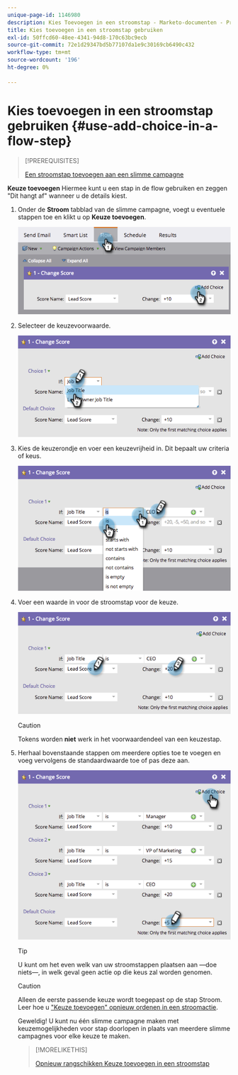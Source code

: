 ```yaml
---
unique-page-id: 1146980
description: Kies Toevoegen in een stroomstap - Marketo-documenten - Productdocumentatie
title: Kies toevoegen in een stroomstap gebruiken
exl-id: 50ffcd60-48ee-4341-94d8-170c63bc9ecb
source-git-commit: 72e1d29347bd5b77107da1e9c30169cb6490c432
workflow-type: tm+mt
source-wordcount: '196'
ht-degree: 0%

---
```


# Kies toevoegen in een stroomstap gebruiken {#use-add-choice-in-a-flow-step}

>[!PREREQUISITES]
>
>[Een stroomstap toevoegen aan een slimme campagne](/help/marketo/product-docs/core-marketo-concepts/smart-campaigns/flow-actions/add-a-flow-step-to-a-smart-campaign.md)

**Keuze toevoegen** Hiermee kunt u een stap in de flow gebruiken en zeggen &quot;Dit hangt af&quot; wanneer u de details kiest.

1. Onder de **Stroom** tabblad van de slimme campagne, voegt u eventuele stappen toe en klikt u op **Keuze toevoegen**.

   ![](assets/image2014-9-22-11-3a58-3a20.png)

1. Selecteer de keuzevoorwaarde.

   ![](assets/image2014-9-22-11-3a58-3a50.png)

1. Kies de keuzerondje en voer een keuzevrijheid in. Dit bepaalt uw criteria of keus.

   ![](assets/image2014-9-22-11-3a58-3a54.png)

1. Voer een waarde in voor de stroomstap voor de keuze.

   ![](assets/image2014-9-22-11-3a58-3a57.png)

   >[!CAUTION]
   >
   >Tokens worden **niet** werk in het voorwaardendeel van een keuzestap.

1. Herhaal bovenstaande stappen om meerdere opties toe te voegen en voeg vervolgens de standaardwaarde toe of pas deze aan.

   ![](assets/image2014-9-22-11-3a58-3a59.png)

   >[!TIP]
   >
   >U kunt om het even welk van uw stroomstappen plaatsen aan —doe niets—, in welk geval geen actie op die keus zal worden genomen.

   >[!CAUTION]
   >
   >Alleen de eerste passende keuze wordt toegepast op de stap Stroom. Leer hoe u  [&quot;Keuze toevoegen&quot; opnieuw ordenen in een stroomactie](/help/marketo/product-docs/core-marketo-concepts/smart-campaigns/flow-actions/reorder-add-choice-in-a-flow-step.md).

   Geweldig! U kunt nu één slimme campagne maken met keuzemogelijkheden voor stap doorlopen in plaats van meerdere slimme campagnes voor elke keuze te maken.

   >[!MORELIKETHIS]
   >
   >[Opnieuw rangschikken Keuze toevoegen in een stroomstap](/help/marketo/product-docs/core-marketo-concepts/smart-campaigns/flow-actions/reorder-add-choice-in-a-flow-step.md)
